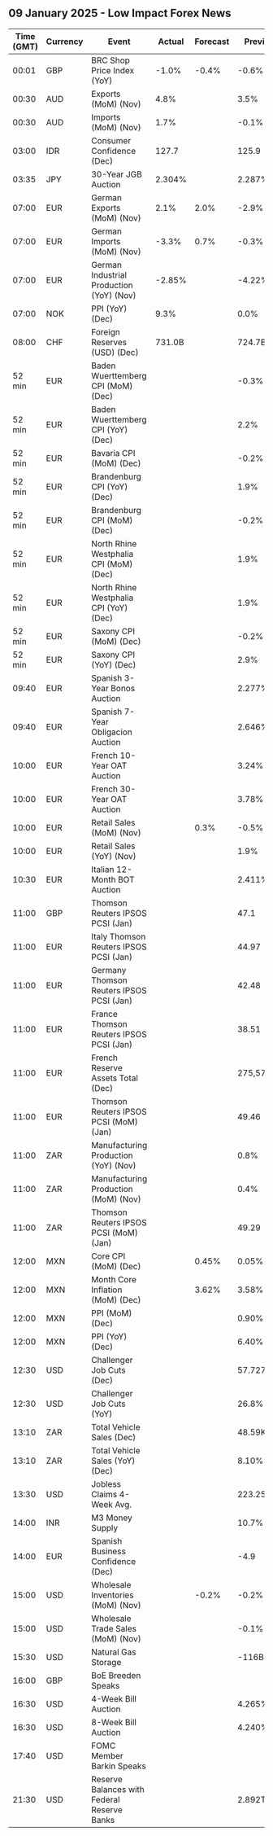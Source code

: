 ## 09 January 2025 - Low Impact Forex News

| Time (GMT) | Currency | Event | Actual | Forecast | Previous |
|------|----------|-------|--------|----------|----------|
| 00:01 | GBP | BRC Shop Price Index (YoY) | -1.0% | -0.4% | -0.6% |
| 00:30 | AUD | Exports (MoM) (Nov) | 4.8% |  | 3.5% |
| 00:30 | AUD | Imports (MoM) (Nov) | 1.7% |  | -0.1% |
| 03:00 | IDR | Consumer Confidence (Dec) | 127.7 |  | 125.9 |
| 03:35 | JPY | 30-Year JGB Auction | 2.304% |  | 2.287% |
| 07:00 | EUR | German Exports (MoM) (Nov) | 2.1% | 2.0% | -2.9% |
| 07:00 | EUR | German Imports (MoM) (Nov) | -3.3% | 0.7% | -0.3% |
| 07:00 | EUR | German Industrial Production (YoY) (Nov) | -2.85% |  | -4.22% |
| 07:00 | NOK | PPI (YoY) (Dec) | 9.3% |  | 0.0% |
| 08:00 | CHF | Foreign Reserves (USD) (Dec) | 731.0B |  | 724.7B |
| 52 min | EUR | Baden Wuerttemberg CPI (MoM) (Dec) |  |  | -0.3% |
| 52 min | EUR | Baden Wuerttemberg CPI (YoY) (Dec) |  |  | 2.2% |
| 52 min | EUR | Bavaria CPI (MoM) (Dec) |  |  | -0.2% |
| 52 min | EUR | Brandenburg CPI (YoY) (Dec) |  |  | 1.9% |
| 52 min | EUR | Brandenburg CPI (MoM) (Dec) |  |  | -0.2% |
| 52 min | EUR | North Rhine Westphalia CPI (MoM) (Dec) |  |  | 1.9% |
| 52 min | EUR | North Rhine Westphalia CPI (YoY) (Dec) |  |  | 1.9% |
| 52 min | EUR | Saxony CPI (MoM) (Dec) |  |  | -0.2% |
| 52 min | EUR | Saxony CPI (YoY) (Dec) |  |  | 2.9% |
| 09:40 | EUR | Spanish 3-Year Bonos Auction |  |  | 2.277% |
| 09:40 | EUR | Spanish 7-Year Obligacion Auction |  |  | 2.646% |
| 10:00 | EUR | French 10-Year OAT Auction |  |  | 3.24% |
| 10:00 | EUR | French 30-Year OAT Auction |  |  | 3.78% |
| 10:00 | EUR | Retail Sales (MoM) (Nov) |  | 0.3% | -0.5% |
| 10:00 | EUR | Retail Sales (YoY) (Nov) |  |  | 1.9% |
| 10:30 | EUR | Italian 12-Month BOT Auction |  |  | 2.411% |
| 11:00 | GBP | Thomson Reuters IPSOS PCSI (Jan) |  |  | 47.1 |
| 11:00 | EUR | Italy Thomson Reuters IPSOS PCSI (Jan) |  |  | 44.97 |
| 11:00 | EUR | Germany Thomson Reuters IPSOS PCSI (Jan) |  |  | 42.48 |
| 11:00 | EUR | France Thomson Reuters IPSOS PCSI (Jan) |  |  | 38.51 |
| 11:00 | EUR | French Reserve Assets Total (Dec) |  |  | 275,572.0M |
| 11:00 | EUR | Thomson Reuters IPSOS PCSI (MoM) (Jan) |  |  | 49.46 |
| 11:00 | ZAR | Manufacturing Production (YoY) (Nov) |  |  | 0.8% |
| 11:00 | ZAR | Manufacturing Production (MoM) (Nov) |  |  | 0.4% |
| 11:00 | ZAR | Thomson Reuters IPSOS PCSI (MoM) (Jan) |  |  | 49.29 |
| 12:00 | MXN | Core CPI (MoM) (Dec) |  | 0.45% | 0.05% |
| 12:00 | MXN | Month Core Inflation (MoM) (Dec) |  | 3.62% | 3.58% |
| 12:00 | MXN | PPI (MoM) (Dec) |  |  | 0.90% |
| 12:00 | MXN | PPI (YoY) (Dec) |  |  | 6.40% |
| 12:30 | USD | Challenger Job Cuts (Dec) |  |  | 57.727K |
| 12:30 | USD | Challenger Job Cuts (YoY) |  |  | 26.8% |
| 13:10 | ZAR | Total Vehicle Sales (Dec) |  |  | 48.59K |
| 13:10 | ZAR | Total Vehicle Sales (YoY) (Dec) |  |  | 8.10% |
| 13:30 | USD | Jobless Claims 4-Week Avg. |  |  | 223.25K |
| 14:00 | INR | M3 Money Supply |  |  | 10.7% |
| 14:00 | EUR | Spanish Business Confidence (Dec) |  |  | -4.9 |
| 15:00 | USD | Wholesale Inventories (MoM) (Nov) |  | -0.2% | -0.2% |
| 15:00 | USD | Wholesale Trade Sales (MoM) (Nov) |  |  | -0.1% |
| 15:30 | USD | Natural Gas Storage |  |  | -116B |
| 16:00 | GBP | BoE Breeden Speaks |  |  |  |
| 16:30 | USD | 4-Week Bill Auction |  |  | 4.265% |
| 16:30 | USD | 8-Week Bill Auction |  |  | 4.240% |
| 17:40 | USD | FOMC Member Barkin Speaks |  |  |  |
| 21:30 | USD | Reserve Balances with Federal Reserve Banks |  |  | 2.892T |
